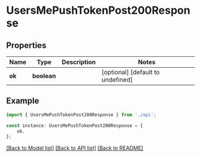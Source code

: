 # UsersMePushTokenPost200Response


## Properties

Name | Type | Description | Notes
------------ | ------------- | ------------- | -------------
**ok** | **boolean** |  | [optional] [default to undefined]

## Example

```typescript
import { UsersMePushTokenPost200Response } from './api';

const instance: UsersMePushTokenPost200Response = {
    ok,
};
```

[[Back to Model list]](../README.md#documentation-for-models) [[Back to API list]](../README.md#documentation-for-api-endpoints) [[Back to README]](../README.md)

